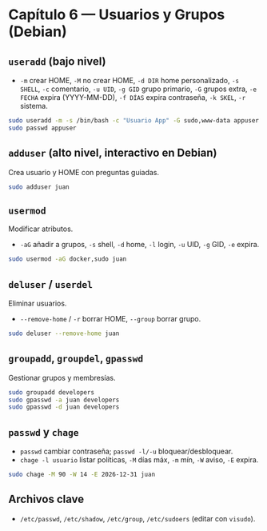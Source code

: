 # Capítulo 6 — Usuarios y Grupos (Debian)

## `useradd` (bajo nivel)
- `-m` crear HOME, `-M` no crear HOME, `-d DIR` home personalizado, `-s SHELL`,
  `-c` comentario, `-u UID`, `-g GID` grupo primario, `-G` grupos extra,
  `-e FECHA` expira (YYYY-MM-DD), `-f DÍAS` expira contraseña, `-k SKEL`, `-r` sistema.
```bash
sudo useradd -m -s /bin/bash -c "Usuario App" -G sudo,www-data appuser
sudo passwd appuser
```

## `adduser` (alto nivel, interactivo en Debian)
Crea usuario y HOME con preguntas guiadas.
```bash
sudo adduser juan
```

## `usermod`
Modificar atributos.
- `-aG` añadir a grupos, `-s` shell, `-d` home, `-l` login, `-u` UID, `-g` GID, `-e` expira.
```bash
sudo usermod -aG docker,sudo juan
```

## `deluser` / `userdel`
Eliminar usuarios.
- `--remove-home` / `-r` borrar HOME, `--group` borrar grupo.
```bash
sudo deluser --remove-home juan
```

## `groupadd`, `groupdel`, `gpasswd`
Gestionar grupos y membresías.
```bash
sudo groupadd developers
sudo gpasswd -a juan developers
sudo gpasswd -d juan developers
```

## `passwd` y `chage`
- `passwd` cambiar contraseña; `passwd -l/-u` bloquear/desbloquear.
- `chage -l usuario` listar políticas, `-M` días máx, `-m` mín, `-W` aviso, `-E` expira.
```bash
sudo chage -M 90 -W 14 -E 2026-12-31 juan
```

## Archivos clave
- `/etc/passwd`, `/etc/shadow`, `/etc/group`, `/etc/sudoers` (editar con `visudo`).
